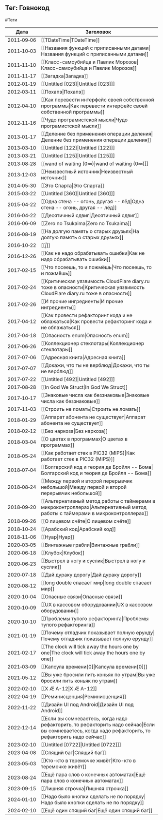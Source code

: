 ## Тег: Говнокод
#Теги

| Дата | Заголовок |
| --- | --- |
| 2011&#8209;09&#8209;06 | [[TDateTime\|TDateTime]] |
| 2011&#8209;10&#8209;03 | [[Названия функций с приписанными датами\|Названия функций с приписанными датами]] |
| 2011&#8209;11&#8209;10 | [[Класс-самоубийца и Павлик Морозов\|Класс-самоубийца и Павлик Морозов]] |
| 2011&#8209;11&#8209;17 | [[Загадка\|Загадка]] |
| 2012&#8209;01&#8209;19 | [[Untitled [023]\|Untitled [023]]] |
| 2012&#8209;03&#8209;11 | [[Похапэ\|Похапэ]] |
| 2012&#8209;04&#8209;10 | [[Как перевести интерфейс своей собственной программы\|Как перевести интерфейс своей собственной программы]] |
| 2012&#8209;11&#8209;16 | [[Чудо програмистской мысли\|Чудо програмистской мысли]] |
| 2013&#8209;01&#8209;17 | [[Деление без применения операции деления\|Деление без применения операции деления]] |
| 2013&#8209;03&#8209;10 | [[Untitled [122]\|Untitled [122]]] |
| 2013&#8209;03&#8209;21 | [[Untitled [125]\|Untitled [125]]] |
| 2013&#8209;08&#8209;28 | [[wand of waiting (0∞)\|wand of waiting (0∞)]] |
| 2013&#8209;12&#8209;03 | [[Неизвестный источник\|Неизвестный источник]] |
| 2014&#8209;05&#8209;30 | [[Это Спарта\|Это Спарта]] |
| 2015&#8209;03&#8209;22 | [[Untitled [360]\|Untitled [360]]] |
| 2015&#8209;04&#8209;22 | [[Одна стена -- огонь, другая -- лёд\|Одна стена -- огонь, другая -- лёд]] |
| 2016&#8209;04&#8209;22 | [[Десятичный сдвиг\|Десятичный сдвиг]] |
| 2016&#8209;06&#8209;09 | [[Zero no Tsukaima\|Zero no Tsukaima]] |
| 2016&#8209;08&#8209;19 | [[На долгую память о старых друзьях\|На долгую память о старых друзьях]] |
| 2016&#8209;10&#8209;22 | [[_\|_]] |
| 2016&#8209;12&#8209;26 | [[Как не надо обрабатывать ошибки\|Как не надо обрабатывать ошибки]] |
| 2017&#8209;02&#8209;15 | [[Что посеешь, то и пожмёшь\|Что посеешь, то и пожмёшь]] |
| 2017&#8209;02&#8209;24 | [[Критическая уязвимость CloudFlare diary.ru тоже в опасности\|Критическая уязвимость CloudFlare diary.ru тоже в опасности]] |
| 2017&#8209;02&#8209;26 | [[И прочие ингредиенты\|И прочие ингредиенты]] |
| 2017&#8209;04&#8209;12 | [[Как провести рефакторинг кода и не облажаться\|Как провести рефакторинг кода и не облажаться]] |
| 2017&#8209;04&#8209;18 | [[Опасность enum\|Опасность enum]] |
| 2017&#8209;06&#8209;26 | [[Коллекционер стеклотары\|Коллекционер стеклотары]] |
| 2017&#8209;07&#8209;06 | [[Адресная книга\|Адресная книга]] |
| 2017&#8209;07&#8209;07 | [[Докажи, что ты не верблюд\|Докажи, что ты не верблюд]] |
| 2017&#8209;07&#8209;22 | [[Untitled [492]\|Untitled [492]]] |
| 2017&#8209;08&#8209;28 | [[In God We Struct\|In God We Struct]] |
| 2017&#8209;10&#8209;17 | [[Знаковые числа как беззнаковые\|Знаковые числа как беззнаковые]] |
| 2017&#8209;11&#8209;03 | [[Строить не ломать\|Строить не ломать]] |
| 2018&#8209;01&#8209;29 | [[Аппарат абонента не существует\|Аппарат абонента не существует]] |
| 2018&#8209;02&#8209;12 | [[Без наркоза\|Без наркоза]] |
| 2018&#8209;03&#8209;04 | [[О цветах в программах\|О цветах в программах]] |
| 2018&#8209;05&#8209;24 | [[Как работает стек в PIC32 (MIPS)\|Как работает стек в PIC32 (MIPS)]] |
| 2018&#8209;07&#8209;04 | [[Болгарский код и теория де Бройля -- Бома\|Болгарский код и теория де Бройля -- Бома]] |
| 2018&#8209;08&#8209;24 | [[Между первой и второй перерывчик небольшой\|Между первой и второй перерывчик небольшой]] |
| 2018&#8209;09&#8209;20 | [[Альтернативный метод работы с таймерами в микроконтроллерах\|Альтернативный метод работы с таймерами в микроконтроллерах]] |
| 2018&#8209;09&#8209;26 | [[О лицевом счёте\|О лицевом счёте]] |
| 2018&#8209;10&#8209;24 | [[Арабский код\|Арабский код]] |
| 2018&#8209;11&#8209;06 | [[Нуар\|Нуар]] |
| 2020&#8209;03&#8209;05 | [[Винтажные грабли\|Винтажные грабли]] |
| 2020&#8209;06&#8209;18 | [[Клубок\|Клубок]] |
| 2020&#8209;06&#8209;23 | [[Выстрел в ногу и суслик\|Выстрел в ногу и суслик]] |
| 2020&#8209;07&#8209;18 | [[Дай дураку дорогу\|Дай дураку дорогу]] |
| 2020&#8209;08&#8209;12 | [[long double спасает мир\|long double спасает мир]] |
| 2020&#8209;10&#8209;04 | [[Опасные связи\|Опасные связи]] |
| 2020&#8209;10&#8209;09 | [[UX в кассовом оборудовании\|UX в кассовом оборудовании]] |
| 2020&#8209;10&#8209;10 | [[Проблемы тупого рефакторинга\|Проблемы тупого рефакторинга]] |
| 2021&#8209;01&#8209;19 | [[Почему отладчик показывает полную ерунду\|Почему отладчик показывает полную ерунду]] |
| 2021&#8209;02&#8209;17 | [[The clock will tick away the hours one by one\|The clock will tick away the hours one by one]] |
| 2021&#8209;03&#8209;09 | [[Капсула времени[0]\|Капсула времени[0]]] |
| 2021&#8209;05&#8209;12 | [[Вы уже бросили пить коньяк по утрам\|Вы уже бросили пить коньяк по утрам]] |
| 2022&#8209;02&#8209;10 | [[X Æ A-12\|X Æ A-12]] |
| 2022&#8209;04&#8209;19 | [[Реминисценция\|Реминисценция]] |
| 2022&#8209;11&#8209;22 | [[Дизайн UI под Android\|Дизайн UI под Android]] |
| 2022&#8209;12&#8209;14 | [[Если вы сомневаетесь, когда надо рефакторить, то рефакторить надо сейчас\|Если вы сомневаетесь, когда надо рефакторить, то рефакторить надо сейчас]] |
| 2023&#8209;02&#8209;10 | [[Untitled [0722]\|Untitled [0722]]] |
| 2023&#8209;04&#8209;08 | [[Спящий баг\|Спящий баг]] |
| 2023&#8209;05&#8209;03 | [[Кто-кто в теремочке живёт\|Кто-кто в теремочке живёт]] |
| 2023&#8209;08&#8209;24 | [[Ещё пара слов о конечных автоматах\|Ещё пара слов о конечных автоматах]] |
| 2023&#8209;09&#8209;15 | [[Лишняя строчка\|Лишняя строчка]] |
| 2024&#8209;01&#8209;10 | [[Надо было кнопки сделать не по порядку\|Надо было кнопки сделать не по порядку]] |
| 2024&#8209;02&#8209;10 | [[Ещё один спящий баг\|Ещё один спящий баг]] |
